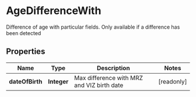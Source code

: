 

# AgeDifferenceWith

Difference of age with particular fields. Only available if a difference has been detected

## Properties

| Name | Type | Description | Notes |
|------------ | ------------- | ------------- | -------------|
|**dateOfBirth** | **Integer** | Max difference with MRZ and VIZ birth date |  [readonly] |



